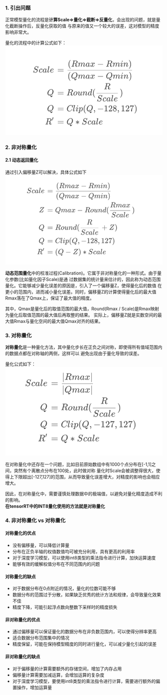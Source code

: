 ### 1. 引出问题
正常模型量化的流程是**计算Scale=>量化=>截断=>反量化**，会出现的问题，就是量化截断操作后，反量化获取的值
与原来的值又一个较大的误差，这对模型的精度影响非常大。  

量化的流程中的计算公式如下：
![base_quant.png](../assets/pic/base_quant.png)

### 2. 非对称量化
#### 2.1 动态返回量化
通过引入偏移量Z可以解决，具体公式如下
![dynamic_range_quant.png](../assets/pic/dynamic_range_quant.png)

**动态范围量化**中的校准过程(Calibration)。它属于非对称量化的一种形式。由于量化参数(比如量化因子Scale)是通
过数据集的统计量来估计的，因此称为动态范围量化。它能够减少量化误差的原因是，引入了一个偏移量Z，使得量化后的数值
在更小的范围内，进而减小量化误差。同时，偏移量Z的计算使得量化后的最大值Rmax落在了Qmax上，保证了最大值的精度。

其中，Qmax是量化后的取值范围的最大值，Round(Rmax / Scale)是Rmax映射为量化后取值范围的最大值后再取整的结果。
实际上，偏移量Z就是实数空间的最大值Rmax与量化空间的最大值Qmax对齐的结果。

### 3. 对称量化
**对称量化**是一种量化方法，其中量化步长在正负之间对称，即使得所有值域范围内的数据点都在对称轴的两侧，这样可以
避免出现由于量化导致的误差。

量化公式如下：
![symmetric_quant.png](../assets/pic/symmetric_quant.png)

在对称量化中还存在一个问题，比如目前原始数组中有1000个点分布在[-1,1]之间，突然有个离散点分布在100处，此时做对称
量化时Scale会被调整得很大，使得上下限超出[-127,127]的范围，从而导致量化误差增大，对精度的影响也会相应增大。

因此，在对称量化中，需要谨慎处理数据中的极端值，以避免对量化精度造成不利的影响。  
**在tensorRT中的INT8量化使用的方法就是对称量化**

### 4. 非对称量化 vs 对称量化

#### 对称量化的优点
* 没有偏移量，可以降低计算量
* 分布在正负半轴的权值数值均可被充分利用，具有更高的利用率
* 对于深度学习模型，可以使用int8类型的乘法指令进行计算，加快运算速度
* 能够有效的缓解权值分布在不同范围内的问题

#### 对称量化的缺点
* 对于数据分布在0点附近的情况，量化的位数可能不够
* 数据分布的范围过于分散，如果缺乏优秀的统计方法和规律，会导致量化效果不佳
* 精度下降，可能引起浮点数向整数下采样时的精度损失

#### 非对称量化的优点
* 通过偏移量可以保证量化的数据分布在非负数范围内，可以使得分辨率更高
* 适合数据分布范围集中的情况
* 精度保留，可能在保持模型精度的同时进行量化，可以减少量化引起的误差

#### 非对称量化的缺点
* 对于偏移量的计算需要额外的存储空间，增加了内存占用
* 偏移量计算需要加减运算，会增加运算的复杂度
* 对于深度学习模型，要使用int8类型的乘法指令进行计算，需要进行额外的偏置操作，增加运算量
